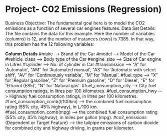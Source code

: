 # Project- C02 Emissions (Regression)

Business Objective:
The fundamental goal here is to model the CO2 emissions as a function of several car engines features.
Data Set Details:
The file contains the data for this example. Here the number of variables (columns) is 12, and the number of instances (rows) is 7385. In that way, this problem has the 12 following variables:

**Column Details**
#make --> Brand of the Car
#model --> Model of the Car
#vehicle_class --> Body type of the Car
#engine_size --> Size of Car engine in Litres
#cylinder --> No. of cylinder in Car
#transmission --> "A" for 'Automatic', "AM" for 'Automated manual', "AS" for 'Automatic with select shift', "AV" for 'Continuously variable', "M" for 'Manual'.
#fuel_type --> "X" for 'Regular gasoline', "Z" for 'Premium gasoline', "D" for 'Diesel', "E" for 'Ethanol (E85)', "N" for 'Natural gas'.
#fuel_consumption_city --> City fuel consumption ratings, in litres per 100 kilometres.
#fuel_consumption_hwy --> Highway fuel consumption ratings, in litres per 100 kilometres.
#fuel_consumption_comb(l/100km) --> the combined fuel consumption rating (55% city, 45% highway), in L/100 km.
#fuel_consumption_comb(mpg) --> the combined fuel consumption rating (55% city, 45% highway), in miles per gallon (mpg).
#co2_emissions (Dependent or Target Feature) --> the tailpipe emissions of carbon dioxide for combined city and highway driving, in grams per kilometer.
